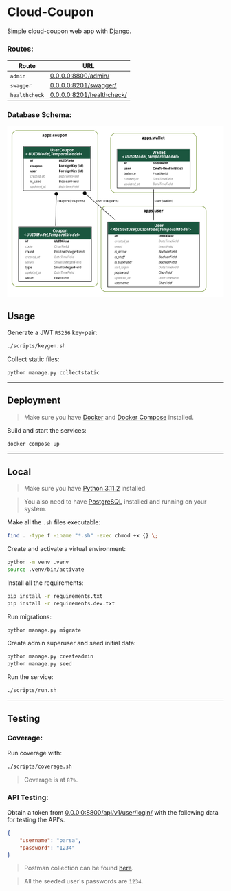 # Cloud-Coupon

Simple cloud-coupon web app with [Django](https://www.djangoproject.com/).

### Routes:

| Route         | URL                                                           |
| ------------- | ------------------------------------------------------------- |
| `admin`       | [0.0.0.0:8800/admin/](http://0.0.0.0:8800/admin/)             |
| `swagger`     | [0.0.0.0:8201/swagger/](http://0.0.0.0:8800/swagger/)         |
| `healthcheck` | [0.0.0.0:8201/healthcheck/](http://0.0.0.0:8800/healthcheck/) |

### Database Schema:

![Schema](docs/schema.png)

## Usage

Generate a JWT `RS256` key-pair:

```sh
./scripts/keygen.sh
```

Collect static files:

```sh
python manage.py collectstatic
```

---

## Deployment

> Make sure you have [Docker](https://www.docker.com/) and [Docker Compose](https://docs.docker.com/compose/) installed.

Build and start the services:

```sh
docker compose up
```

---

## Local

> Make sure you have [Python 3.11.2](https://www.python.org/downloads/release/python-3112/) installed.

> You also need to have [PostgreSQL](https://www.postgresql.org/) installed and running on your system.

Make all the `.sh` files executable:

```sh
find . -type f -iname "*.sh" -exec chmod +x {} \;
```

Create and activate a virtual environment:

```sh
python -m venv .venv
source .venv/bin/activate
```

Install all the requirements:

```sh
pip install -r requirements.txt
pip install -r requirements.dev.txt
```

Run migrations:

```sh
python manage.py migrate
```

Create admin superuser and seed initial data:

```sh
python manage.py createadmin
python manage.py seed
```

Run the service:

```sh
./scripts/run.sh
```

---

## Testing

### Coverage:

Run coverage with:

```sh
./scripts/coverage.sh
```

> Coverage is at `87%`.

### API Testing:

Obtain a token from [0.0.0.0:8800/api/v1/user/login/](http://0.0.0.0:8800/api/v1/user/login/) with the following data for testing the API's.

```json
{
    "username": "parsa",
    "password": "1234"
}
```

> Postman collection can be found [here](docs/cloud-coupon.postman_collection.json).

> All the seeded user's passwords are `1234`.
